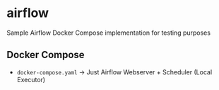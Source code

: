 # airflow
Sample Airflow Docker Compose implementation for testing purposes

## Docker Compose
- `docker-compose.yaml` -> Just Airflow Webserver + Scheduler (Local Executor)